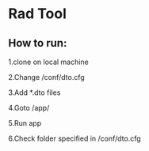 <h1>Rad Tool</h1>
<h2>How to run:</h2>
<p>1.clone on local machine</p>
<p>2.Change /conf/dto.cfg</p>
<p>3.Add *.dto files</p>
<p>4.Goto /app/</p>
<p>5.Run app</p>
<p>6.Check folder specified in /conf/dto.cfg</p>